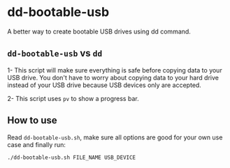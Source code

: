 # dd-bootable-usb
A better way to create bootable USB drives using dd command.

## `dd-bootable-usb` vs `dd`
1- This script will make sure everything is safe before copying data to your USB drive. You don't have to worry about copying data to your hard drive instead of your USB drive because USB devices only are accepted.

2- This script uses `pv` to show a progress bar.

## How to use
Read `dd-bootable-usb.sh`, make sure all options are good for your own use case and finally run:
```bash
./dd-bootable-usb.sh FILE_NAME USB_DEVICE
```
